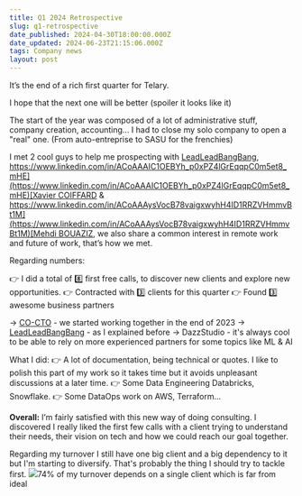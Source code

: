 ```yaml
---
title: Q1 2024 Retrospective
slug: q1-retrospective
date_published: 2024-04-30T18:00:00.000Z
date_updated: 2024-06-23T21:15:06.000Z
tags: Company news
layout: post
---
```


It’s the end of a rich first quarter for Telary.

I hope that the next one will be better (spoiler it looks like it)

The start of the year was composed of a lot of administrative stuff, company creation, accounting… I had to close my solo company to open a "real" one. (From auto-entreprise to SASU for the frenchies)

I met 2 cool guys to help me prospecting with [LeadLeadBangBang](https://www.linkedin.com/company/leadleadbangbang/), [https://www.linkedin.com/in/ACoAAAIC1OEBYh_p0xPZ4lGrEqqpC0m5et8_mHE](https://www.linkedin.com/in/ACoAAAIC1OEBYh_p0xPZ4lGrEqqpC0m5et8_mHE)[Xavier COIFFARD](https://www.linkedin.com/in/xaviercoiffard/) & [https://www.linkedin.com/in/ACoAAAysVocB78vaigxwyhH4ID1RRZVHmmvBt1M](https://www.linkedin.com/in/ACoAAAysVocB78vaigxwyhH4ID1RRZVHmmvBt1M)[Mehdi BOUAZIZ](https://www.linkedin.com/in/bouaziz-mehdi/), we also share a common interest in remote work and future of work, that’s how we met.

Regarding numbers:

👉 I did a total of 8️⃣ first free calls, to discover new clients and explore new opportunities.
👉 Contracted with 3️⃣ clients for this quarter
👉 Found 3️⃣ awesome business partners

→ [CO-CTO](https://www.linkedin.com/company/co-cto/) - we started working together in the end of 2023
→ [LeadLeadBangBang](https://www.linkedin.com/company/leadleadbangbang/) - as I explained before
→ DazzStudio - it's always cool to be able to rely on more experienced partners for some topics like ML & AI

What I did:
👉 A lot of documentation, being technical or quotes. I like to polish this part of my work so it takes time but it avoids unpleasant discussions at a later time.
👉 Some Data Engineering Databricks, Snowflake.
👉 Some DataOps work on AWS, Terraform…

**Overall:** I’m fairly satisfied with this new way of doing consulting. I discovered I really liked the first few calls with a client trying to understand their needs, their vision on tech and how we could reach our goal together.

Regarding my turnover I still have one big client and a big dependency to it but I'm starting to diversify. That's probably the thing I should try to tackle first.
![](https://blog.telary.io/content/images/2024/06/data-src-image-a0d735a9-2a01-4b9e-a78f-e9515f19b9fd.png)74% of my turnover depends on a single client which is far from ideal
